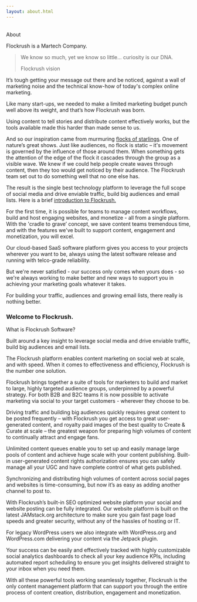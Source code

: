 ```yaml
---
layout: about.html
---
```


<div class="ui left vertical stripe segment">
  <div class="ui left text container">
  <br>
  <div class="ui h-bold">About</div>
  <p></p>
  <p>Flockrush is a Martech Company.</p>
  <blockquote class="ui testimonial"><p class="ui quote">We know so much, yet we know so little... curiosity is our DNA.</p><footer class="ui citation">Flockrush vision</footer></blockquote>
  <p>It’s tough getting your message out there and be noticed, against a wall of marketing noise and the technical know-how of today's complex online marketing. </p>
  <p>Like many start-ups, we needed to make a limited marketing budget punch well above its weight, and that’s how Flockrush was born.</p>
  <p>Using content to tell stories and distribute content effectively works, but the tools available made this harder than made sense to us. </p>
  <p>And so our inspiration came from murmuring <a href="https://www.youtube.com/watch?v=V4f_1_r80RY&amp;list=PLSw6GbeodJHTBj9mcumqabq5O8lpZFggN&amp;index=1">flocks of starlings</a>. One of nature’s great shows. Just like audiences, no flock is static – it's movement is governed by the influence of those around them. When something gets the attention of the edge of the flock it cascades through the group as a visible wave. We knew if we could help people create waves through content, then they too would get noticed by their audience. The Flockrush team set out to do something well that no one else has. </p>
  <p>The result is the single best technology platform to leverage the full scope of social media and drive enviable traffic, build big audiences and email lists. Here is a brief <a href="/An-Introduction-to-Flockrush/">introduction to Flockrush.</a></p>
  <p>
            For the first time, it is possible for teams to manage content workflows, build and host engaging websites, and monetize - all from a single platform. With the 'cradle to grave’ concept, we save content teams tremendous time, and with the features we've built to support content, engagement and monetization, you will excel.
        </p>
  <p>Our cloud-based SaaS software platform gives you access to your projects wherever you want to be, always using the latest software release and running with telco-grade reliability.
        </p>
  <p>But we're never satisfied - our success only comes when yours does - so we're always working to make better and new ways to support you in achieving your marketing goals whatever it takes.
        </p>
  <p>For building your traffic, audiences and growing email lists, there really is nothing better.
        </p>
  <h3>Welcome to Flockrush.</h3>
</div>
  <div class="ui left vertical stripe segment grey-color">
  <div class="ui left text container">
  <div class="ui h-bold">What is Flockrush Software?</div>
  <p>Built around a key insight to leverage social media and drive enviable traffic, build big audiences and email lists.</p>
  <p>The Flockrush platform enables content marketing on social web at scale, and with speed. When it comes to effectiveness and efficiency, Flockrush is the number one solution.</p>
  <p>

Flockrush brings together a suite of tools for marketers to build and market to large, highly targeted audience groups, underpinned by a powerful strategy. For both B2B and B2C teams it is now possible to activate marketing via social to your target customers - wherever they choose to be.</p>
  <p>

Driving traffic and building big audiences quickly requires great content to be posted frequently – with Flockrush you get access to great user-generated content, and royalty paid images of the best quality to Create &amp; Curate at scale – the greatest weapon for preparing high volumes of content to continually attract and engage fans.</p>
  <p>

Unlimited content queues enable you to set up and easily manage large pools of content and achieve huge scale with your content publishing. Built-in user-generated content rights authorization ensures you can safely manage all your UGC and have complete control of what gets published.</p>
  <p>

Synchronizing and distributing high volumes of content across social pages and websites is time-consuming, but now it’s as easy as adding another channel to post to. </p>
  <p>

With Flockrush’s built-in SEO optimized website platform your social and website posting can be fully integrated. Our website platform is built on the latest JAMstack.org architecture to make sure you gain fast page load speeds and greater security, without any of the hassles of hosting or IT.</p>
  <p>

For legacy WordPress users we also integrate with WordPress.org and WordPress.com delivering your content via the Jetpack plugin.</p>
  <p>

Your success can be easily and effectively tracked with highly customizable social analytics dashboards to check all your key audience KPIs, including automated report scheduling to ensure you get insights delivered straight to your inbox when you need them.</p>
  <p>

With all these powerful tools working seamlessly together, Flockrush is the only content management platform that can support you through the entire process of content creation, distribution, engagement and monetization.</p>
</div>
</div>
</div>
